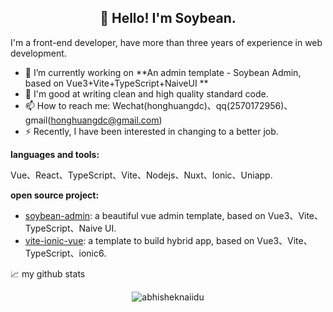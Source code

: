 <h2 align="center">👋 Hello! I'm Soybean.</h2>


I'm a front-end developer, have more than three years of experience in web development.

- 🔭 I’m currently working on **An admin template - Soybean Admin, based on Vue3+Vite+TypeScript+NaiveUI **
- 🌱 I'm good at writing clean and high quality standard code.
- 📫 How to reach me: Wechat(honghuangdc)、qq(2570172956)、gmail(honghuangdc@gmail.com)
- ⚡ Recently, I have been interested in changing to a better job.

**languages and tools:**  

Vue、React、TypeScript、Vite、Nodejs、Nuxt、Ionic、Uniapp.

**open source project:**  
- [soybean-admin](https://github.com/honghuangdc/soybean-admin): a beautiful vue admin template, based on Vue3、Vite、TypeScript、Naive UI.
- [vite-ionic-vue](https://github.com/honghuangdc/vite-ionic-vue): a template to build hybrid app, based on Vue3、Vite、TypeScript、ionic6.


📈 my github stats

<p align="center">
  <img src="https://github-readme-stats.vercel.app/api?username=honghuangdc&show_icons=true&theme=onedark" alt="abhisheknaiidu" />
</p>
